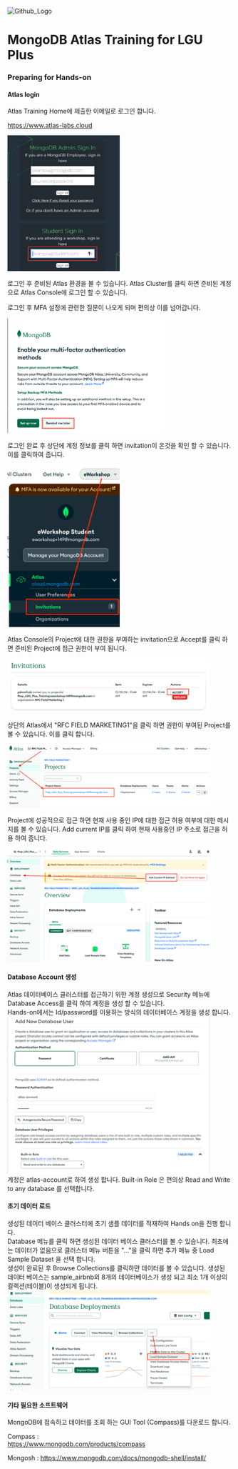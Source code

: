 <img src="https://companieslogo.com/img/orig/MDB_BIG-ad812c6c.png?t=1648915248" width="50%" title="Github_Logo"/> <br>


# MongoDB Atlas Training for LGU Plus

### Preparing for Hands-on


#### Atlas login
Atlas Training Home에 제출한 이메일로 로그인 합니다.   

https://www.atlas-labs.cloud

<img src="/00.pre-work/images/images17.png" width="50%" height="50%">     

로그인 후 준비된 Atlas 환경을 볼 수 있습니다. Atlas Cluster를 클릭 하면 준비된 계정으로 Atlas Console에 로그인 할 수 있습니다. 

로그인 후 MFA 설정에 관련한 질문이 나오게 되며 편의상 이를 넘어갑니다. 

<img src="/00.pre-work/images/images10.png" width="70%" height="70%">   

로그인 완료 후 상단에 계정 정보를 클릭 하면 invitation이 온것을 확인 할 수 있습니다. 이를 클릭하여 줍니다.   

<img src="/00.pre-work/images/images11.png" width="50%" height="50%">   

Atlas Console의 Project에 대한 권한을 부여하는 invitation으로 Accept를 클릭 하면 준비된 Project에 접근 권한이 부여 됩니다.   

<img src="/00.pre-work/images/images12.png" width="90%" height="90%">   

상단의 Atlas에서 "RFC FIELD MARKETING1"을 클릭 하면 권한이 부여된 Project를 볼 수 있습니다. 이를 클릭 합니다.

<img src="/00.pre-work/images/images13.png" width="90%" height="90%">   

Project에 성공적으로 접근 하면 현재 사용 중인 IP에 대한 접근 허용 여부에 대한 메시지를 볼 수 있습니다. Add current IP를 클릭 하여 현재 사용중인 IP 주소로 접근을 허용 하여 줍니다.

<img src="/00.pre-work/images/images14.png" width="90%" height="90%">   


#### Database Account 생성
Atlas 데이터베이스 클러스터를 접근하기 위한 계정 생성으로 Security 메뉴에 Database Access를 클릭 하여 계정을 생성 할 수 있습니다.    
Hands-on에서는 Id/password를 이용하는 방식의 데이터베이스 계정을 생성 합니다.   
<img src="/00.pre-work/images/images08.png" width="90%" height="90%">  
계정은 atlas-account로 하여 생성 합니다. Built-in Role 은 편의상 Read and Write to any database 를 선택합니다.

#### 초기 데이터 로드
생성된 데이터 베이스 클러스터에 초기 샘플 데이터를 적재하여 Hands on을 진행 합니다.   
Database 메뉴를 클릭 하면 생성된 데이터 베이스 클러스터를 볼 수 있습니다. 최초에는 데이터가 없음으로 클러스터 메뉴 버튼을 "..."을 클릭 하면 추가 메뉴 중 Load Sample Dataset 을 선택 합니다.   
생성이 완료된 후 Browse Collections를 클릭하먄 데이터를 볼 수 있습니다.
생성된 데이터 베이스는 sample_airbnb외 8개의 데이터베이스가 생성 되고 최소 1개 이상의 컬렉션(테이블)이 생성되게 됩니다.
<img src="/00.pre-work/images/images15.png" width="90%" height="90%"> 


#### 기타 필요한 소프트웨어
MongoDB에 접속하고 데이터를 조회 하는 GUI Tool (Compass)를 다운로드 합니다.

Compass :   
https://www.mongodb.com/products/compass

Mongosh :
https://www.mongodb.com/docs/mongodb-shell/install/


